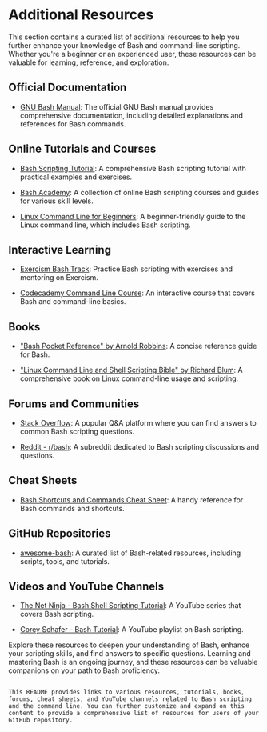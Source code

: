 # Additional Resources

This section contains a curated list of additional resources to help you further enhance your knowledge of Bash and command-line scripting. Whether you're a beginner or an experienced user, these resources can be valuable for learning, reference, and exploration.

## Official Documentation

- [GNU Bash Manual](https://www.gnu.org/software/bash/manual/): The official GNU Bash manual provides comprehensive documentation, including detailed explanations and references for Bash commands.

## Online Tutorials and Courses

- [Bash Scripting Tutorial](https://www.shellscript.sh/): A comprehensive Bash scripting tutorial with practical examples and exercises.

- [Bash Academy](https://guide.bash.academy/): A collection of online Bash scripting courses and guides for various skill levels.

- [Linux Command Line for Beginners](https://ubuntu.com/tutorials/command-line-for-beginners): A beginner-friendly guide to the Linux command line, which includes Bash scripting.

## Interactive Learning

- [Exercism Bash Track](https://exercism.io/tracks/bash): Practice Bash scripting with exercises and mentoring on Exercism.

- [Codecademy Command Line Course](https://www.codecademy.com/learn/learn-the-command-line): An interactive course that covers Bash and command-line basics.

## Books

- ["Bash Pocket Reference" by Arnold Robbins](https://www.oreilly.com/library/view/bash-pocket-reference/9781491941547/): A concise reference guide for Bash.

- ["Linux Command Line and Shell Scripting Bible" by Richard Blum](https://www.wiley.com/en-us/Linux+Command+Line+and+Shell+Scripting+Bible%2C+4th+Edition-p-9781119826020): A comprehensive book on Linux command-line usage and scripting.

## Forums and Communities

- [Stack Overflow](https://stackoverflow.com/questions/tagged/bash): A popular Q&A platform where you can find answers to common Bash scripting questions.

- [Reddit - r/bash](https://www.reddit.com/r/bash/): A subreddit dedicated to Bash scripting discussions and questions.

## Cheat Sheets

- [Bash Shortcuts and Commands Cheat Sheet](https://ryanstutorials.net/linuxtutorial/cheatsheetbash.php): A handy reference for Bash commands and shortcuts.

## GitHub Repositories

- [awesome-bash](https://github.com/awesome-lists/awesome-bash): A curated list of Bash-related resources, including scripts, tools, and tutorials.

## Videos and YouTube Channels

- [The Net Ninja - Bash Shell Scripting Tutorial](https://www.youtube.com/playlist?list=PL4cUxeGkcC9gjxLv0p4iz41YnKxuRZvky): A YouTube series that covers Bash scripting.

- [Corey Schafer - Bash Tutorial](https://www.youtube.com/playlist?list=PL-osiE80TeTt2d9bfVyTiXJA-UTHn6WwU): A YouTube playlist on Bash scripting.

Explore these resources to deepen your understanding of Bash, enhance your scripting skills, and find answers to specific questions. Learning and mastering Bash is an ongoing journey, and these resources can be valuable companions on your path to Bash proficiency.
```

This README provides links to various resources, tutorials, books, forums, cheat sheets, and YouTube channels related to Bash scripting and the command line. You can further customize and expand on this content to provide a comprehensive list of resources for users of your GitHub repository.
